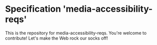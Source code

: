 
# Specification 'media-accessibility-reqs'

This is the repository for media-accessibility-reqs. You're welcome to contribute! Let's make the Web rock our socks
off!
